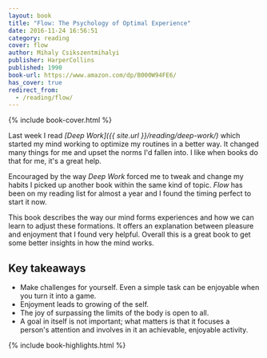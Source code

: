 ```yaml
---
layout: book
title: "Flow: The Psychology of Optimal Experience"
date: 2016-11-24 16:56:51
category: reading
cover: flow
author: Mihaly Csikszentmihalyi
publisher: HarperCollins
published: 1990
book-url: https://www.amazon.com/dp/B000W94FE6/
has_cover: true
redirect_from:
  - /reading/flow/
---
```

{% include book-cover.html %}

Last week I read *[Deep Work]({{ site.url }}/reading/deep-work/)* which started my mind working to optimize my routines in a better way. It changed many things for me and upset the norms I'd fallen into. I like when books do that for me, it's a great help.

Encouraged by the way *Deep Work* forced me to tweak and change my habits I picked up another book within the same kind of topic. *Flow* has been on my reading list for almost a year and I found the timing perfect to start it now.

This book describes the way our mind forms experiences and how we can learn to adjust these formations. It offers an explanation between pleasure and enjoyment that I found very helpful. Overall this is a great book to get some better insights in how the mind works.

## Key takeaways
- Make challenges for yourself. Even a simple task can be enjoyable when you turn it into a game.
- Enjoyment leads to growing of the self.
- The joy of surpassing the limits of the body is open to all.
- A goal in itself is not important; what matters is that it focuses a person's attention and involves in it an achievable, enjoyable activity.

{% include book-highlights.html %}
